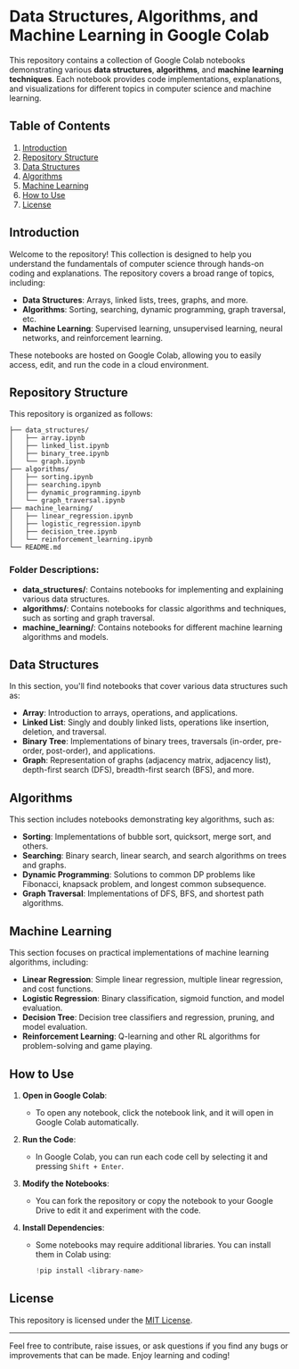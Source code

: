 # Data Structures, Algorithms, and Machine Learning in Google Colab

This repository contains a collection of Google Colab notebooks demonstrating various **data structures**, **algorithms**, and **machine learning techniques**. Each notebook provides code implementations, explanations, and visualizations for different topics in computer science and machine learning.

## Table of Contents

1. [Introduction](#introduction)
2. [Repository Structure](#repository-structure)
3. [Data Structures](#data-structures)
4. [Algorithms](#algorithms)
5. [Machine Learning](#machine-learning)
6. [How to Use](#how-to-use)
7. [License](#license)

## Introduction

Welcome to the repository! This collection is designed to help you understand the fundamentals of computer science through hands-on coding and explanations. The repository covers a broad range of topics, including:

- **Data Structures**: Arrays, linked lists, trees, graphs, and more.
- **Algorithms**: Sorting, searching, dynamic programming, graph traversal, etc.
- **Machine Learning**: Supervised learning, unsupervised learning, neural networks, and reinforcement learning.

These notebooks are hosted on Google Colab, allowing you to easily access, edit, and run the code in a cloud environment.

## Repository Structure

This repository is organized as follows:

```
├── data_structures/
│   ├── array.ipynb
│   ├── linked_list.ipynb
│   ├── binary_tree.ipynb
│   └── graph.ipynb
├── algorithms/
│   ├── sorting.ipynb
│   ├── searching.ipynb
│   ├── dynamic_programming.ipynb
│   └── graph_traversal.ipynb
├── machine_learning/
│   ├── linear_regression.ipynb
│   ├── logistic_regression.ipynb
│   ├── decision_tree.ipynb
│   └── reinforcement_learning.ipynb
└── README.md
```

### Folder Descriptions:
- **data_structures/**: Contains notebooks for implementing and explaining various data structures.
- **algorithms/**: Contains notebooks for classic algorithms and techniques, such as sorting and graph traversal.
- **machine_learning/**: Contains notebooks for different machine learning algorithms and models.

## Data Structures

In this section, you'll find notebooks that cover various data structures such as:

- **Array**: Introduction to arrays, operations, and applications.
- **Linked List**: Singly and doubly linked lists, operations like insertion, deletion, and traversal.
- **Binary Tree**: Implementations of binary trees, traversals (in-order, pre-order, post-order), and applications.
- **Graph**: Representation of graphs (adjacency matrix, adjacency list), depth-first search (DFS), breadth-first search (BFS), and more.

## Algorithms

This section includes notebooks demonstrating key algorithms, such as:

- **Sorting**: Implementations of bubble sort, quicksort, merge sort, and others.
- **Searching**: Binary search, linear search, and search algorithms on trees and graphs.
- **Dynamic Programming**: Solutions to common DP problems like Fibonacci, knapsack problem, and longest common subsequence.
- **Graph Traversal**: Implementations of DFS, BFS, and shortest path algorithms.

## Machine Learning

This section focuses on practical implementations of machine learning algorithms, including:

- **Linear Regression**: Simple linear regression, multiple linear regression, and cost functions.
- **Logistic Regression**: Binary classification, sigmoid function, and model evaluation.
- **Decision Tree**: Decision tree classifiers and regression, pruning, and model evaluation.
- **Reinforcement Learning**: Q-learning and other RL algorithms for problem-solving and game playing.

## How to Use

1. **Open in Google Colab**: 
   - To open any notebook, click the notebook link, and it will open in Google Colab automatically.
   
2. **Run the Code**:
   - In Google Colab, you can run each code cell by selecting it and pressing `Shift + Enter`.

3. **Modify the Notebooks**:
   - You can fork the repository or copy the notebook to your Google Drive to edit it and experiment with the code.

4. **Install Dependencies**:
   - Some notebooks may require additional libraries. You can install them in Colab using:
     ```python
     !pip install <library-name>
     ```

## License

This repository is licensed under the [MIT License](LICENSE).

---

Feel free to contribute, raise issues, or ask questions if you find any bugs or improvements that can be made. Enjoy learning and coding!
